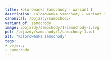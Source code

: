 ```yaml
---
title: Kolorowanka Samochody - wariant 1
description: Kolorowanka Samochody - wariant 1
canonical: /pojazdy/samochody/
variant_of: samochody
image: /pojazdy/samochody/1/samochody-1.svg
pdf: /pojazdy/samochody/1/samochody-1.pdf
alt: "Kolorowanka samochody"
tags:
- pojazdy
- samochody
---
```

